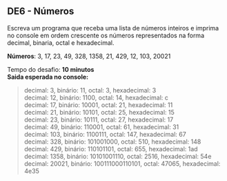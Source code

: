 ## DE6 - Números

Escreva um programa que receba uma lista de números inteiros e imprima no console em ordem crescente os números
representados na forma decimal, binaria, octal e hexadecimal.

**Números**: 3, 17, 23, 49, 328, 1358, 21, 429, 12, 103, 20021

Tempo do desafio: __10 minutos__  
**Saida esperada no console:**
> decimal: 3, binário: 11, octal: 3, hexadecimal: 3  
> decimal: 12, binário: 1100, octal: 14, hexadecimal: c  
> decimal: 17, binário: 10001, octal: 21, hexadecimal: 11  
> decimal: 21, binário: 10101, octal: 25, hexadecimal: 15  
> decimal: 23, binário: 10111, octal: 27, hexadecimal: 17  
> decimal: 49, binário: 110001, octal: 61, hexadecimal: 31  
> decimal: 103, binário: 1100111, octal: 147, hexadecimal: 67  
> decimal: 328, binário: 101001000, octal: 510, hexadecimal: 148  
> decimal: 429, binário: 110101101, octal: 655, hexadecimal: 1ad  
> decimal: 1358, binário: 10101001110, octal: 2516, hexadecimal: 54e  
> decimal: 20021, binário: 100111000110101, octal: 47065, hexadecimal: 4e35  